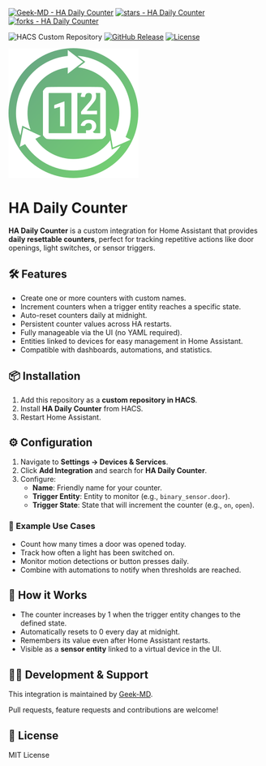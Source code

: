 [![Geek-MD - HA Daily Counter](https://img.shields.io/static/v1?label=Geek-MD&message=HA%20Daily%20Counter&color=blue&logo=github)](https://github.com/Geek-MD/HA_Daily_Counter)
[![stars - HA Daily Counter](https://img.shields.io/github/stars/Geek-MD/HA_Daily_Counter?style=social)](https://github.com/Geek-MD/HA_Daily_Counter)
[![forks - HA Daily Counter](https://img.shields.io/github/forks/Geek-MD/HA_Daily_Counter?style=social)](https://github.com/Geek-MD/HA_Daily_Counter)

![HACS Custom Repository](https://img.shields.io/badge/HACS-Custom%20Repository-blue)
[![GitHub Release](https://img.shields.io/github/release/Geek-MD/HA_Daily_Counter?include_prereleases&sort=semver&color=blue)](https://github.com/Geek-MD/HA_Daily_Counter/releases)
[![License](https://img.shields.io/badge/License-MIT-blue)](#license)

![HA Daily Counter Icon](https://github.com/Geek-MD/HA_Daily_Counter/blob/main/icon.png?raw=true)

# HA Daily Counter

**HA Daily Counter** is a custom integration for Home Assistant that provides **daily resettable counters**, perfect for tracking repetitive actions like door openings, light switches, or sensor triggers.

## 🛠️ Features
- Create one or more counters with custom names.
- Increment counters when a trigger entity reaches a specific state.
- Auto-reset counters daily at midnight.
- Persistent counter values across HA restarts.
- Fully manageable via the UI (no YAML required).
- Entities linked to devices for easy management in Home Assistant.
- Compatible with dashboards, automations, and statistics.

## 📦 Installation

1. Add this repository as a **custom repository in HACS**.
2. Install **HA Daily Counter** from HACS.
3. Restart Home Assistant.

## ⚙️ Configuration

1. Navigate to **Settings → Devices & Services**.
2. Click **Add Integration** and search for **HA Daily Counter**.
3. Configure:
   - **Name**: Friendly name for your counter.
   - **Trigger Entity**: Entity to monitor (e.g., `binary_sensor.door`).
   - **Trigger State**: State that will increment the counter (e.g., `on`, `open`).

### 📝 Example Use Cases
- Count how many times a door was opened today.
- Track how often a light has been switched on.
- Monitor motion detections or button presses daily.
- Combine with automations to notify when thresholds are reached.

## 🔎 How it Works
- The counter increases by 1 when the trigger entity changes to the defined state.
- Automatically resets to 0 every day at midnight.
- Remembers its value even after Home Assistant restarts.
- Visible as a **sensor entity** linked to a virtual device in the UI.

## 🧑‍💻 Development & Support
This integration is maintained by [Geek-MD](https://github.com/Geek-MD).

Pull requests, feature requests and contributions are welcome!

## 📄 License
MIT License
